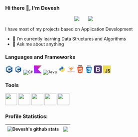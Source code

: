 ### Hi there 👋, I'm Devesh
<p align="center">
  <a href="https://www.deveshbhatla.com/" target="_blank"><img height="32px" src="https://img.shields.io/badge/Portfolio-000000?style=for-the-badge&logo=About.me&logoColor=white&color=1a1b27"/></a>
  &#8287;&#8287;&#8287;&#8287;&#8287;
  <a href="https://www.linkedin.com/in/deveshbhatla/ "target="_blank"><img height="32px" src="https://img.shields.io/badge/LinkedIn-0077B5?style=for-the-badge&logo=linkedin&logoColor=white&color=1a1b27"/></a>
</p>

I have most of my projects based on Application Development 
- 🌱 I’m currently learning Data Structures and Algorithms
- 💬 Ask me about anything

### Languages and Frameworks

<code><img height="25" alt="C++" src="https://raw.githubusercontent.com/github/explore/180320cffc25f4ed1bbdfd33d4db3a66eeeeb358/topics/cpp/cpp.png"></code>
<code><img height="25" alt="C" src="https://raw.githubusercontent.com/github/explore/f3e22f0dca2be955676bc70d6214b95b13354ee8/topics/c/c.png"></code>
<code><img height="25" alt="C#" src="https://img.icons8.com/color/48/000000/c-sharp-logo.png"></code>
<code><img height="25" alt="Kotlin" src="https://raw.githubusercontent.com/github/explore/f3e22f0dca2be955676bc70d6214b95b13354ee8/topics/kotlin/kotlin.png"></code>
<code><img height="25" alt="Java" src="https://img.icons8.com/color/100/000000/java-coffee-cup-logo.png"></code>
<code><img height="25" alt="Python" src="https://raw.githubusercontent.com/github/explore/80688e429a7d4ef2fca1e82350fe8e3517d3494d/topics/python/python.png"></code>
<code><img height="25" alt="TensorFlow" src="https://raw.githubusercontent.com/github/explore/80688e429a7d4ef2fca1e82350fe8e3517d3494d/topics/tensorflow/tensorflow.png"></code>
<code><img height="25" alt="HTML" src="https://raw.githubusercontent.com/github/explore/80688e429a7d4ef2fca1e82350fe8e3517d3494d/topics/html/html.png"></code>
<code><img height="25" alt="CSS" src="https://raw.githubusercontent.com/github/explore/80688e429a7d4ef2fca1e82350fe8e3517d3494d/topics/css/css.png"></code>
<code><img height="25" alt="BootStrap" src="https://raw.githubusercontent.com/github/explore/80688e429a7d4ef2fca1e82350fe8e3517d3494d/topics/bootstrap/bootstrap.png"></code>
<code><img height="25" alt="JavaScript" src="https://raw.githubusercontent.com/github/explore/80688e429a7d4ef2fca1e82350fe8e3517d3494d/topics/javascript/javascript.png"></code>

### Tools
<p>
<img height="38px" width="38px" src="https://img.icons8.com/color/48/000000/visual-studio-code-2019.png"/>
<img height="38px" width="38px" src="https://img.icons8.com/color/48/null/visual-studio--v2.png"/>
<img height="38px" width="38px" src="https://img.icons8.com/fluency/48/000000/unity.png"/>        
<img height="38px" width="38px" src="https://img.icons8.com/color/48/000000/unreal-engine.png"/>
<img img height="38px" width="38px" src="https://img.icons8.com/color/48/null/android-studio--v2.png"/>
</p>
        
### Profile Statistics: 

| <a><img align="center" src="https://github-readme-streak-stats.herokuapp.com?user=deveshbhatla&theme=rising-sun&hide_border=true" alt="Devesh's github stats" /></a> | <a><img align="center" src="https://github-readme-stats.vercel.app/api/top-langs/?username=deveshbhatla&layout=compact&theme=transparent&hide_border=true" /></a> |
| ------------- | ------------- |

<!---
<p align="center">
   
![Devesh's github stats](https://github-readme-stats.vercel.app/api?username=Deveshbhatla&theme=tokyonight&hide=stars&show_icons=true&count_private=true&include_all_commits=true)
![Devesh's github stats](https://github-readme-stats.vercel.app/api/top-langs/?username=Deveshbhatla&layout=compact&card_width=250&card_height=180&theme=tokyonight)
</p>


| <a><img align="center" src="https://github-readme-stats.vercel.app/api?username=deveshbhatla&show_icons=true&include_all_commits=true&theme=tokyonight&hide_border=true" alt="Devesh's github stats" /></a> | <a><img align="center" src="https://github-readme-stats.vercel.app/api/top-langs/?username=deveshbhatla&layout=compact&theme=tokyonight&hide_border=true" /></a> |
| ------------- | ------------- |

-->

<!--
**Deveshbhatla/Deveshbhatla** is a ✨ _special_ ✨ repository because its `README.md` (this file) appears on your GitHub profile.

Here are some ideas to get you started:

- 🔭 I’m currently working on ...
- 🌱 I’m currently learning ...
- 👯 I’m looking to collaborate on ...
- 🤔 I’m looking for help with ...
- 💬 Ask me about ...
- 📫 How to reach me: ...
- 😄 Pronouns: ...
- ⚡ Fun fact: ...
-->
